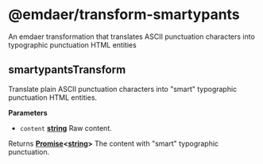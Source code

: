 <!--
  This file was generated by emdaer

  Its template can be found at .emdaer/README.emdaer.md
-->

<h1 id="-emdaer-transform-smartypants">@emdaer/transform-smartypants</h1>
<p>An emdaer transformation that translates ASCII punctuation characters into typographic punctuation HTML entities</p>
<!-- Generated by documentation.js. Update this documentation by updating the source code. -->
<h2 id="smartypantstransform">smartypantsTransform</h2>
<p>Translate plain ASCII punctuation characters into &quot;smart&quot; typographic punctuation HTML entities.</p>
<p><strong>Parameters</strong></p>
<ul>
<li><code>content</code> <strong><a href="https://developer.mozilla.org/en-US/docs/Web/JavaScript/Reference/Global_Objects/String">string</a></strong> Raw content.</li>
</ul>
<p>Returns <strong><a href="https://developer.mozilla.org/en-US/docs/Web/JavaScript/Reference/Global_Objects/Promise">Promise</a>&lt;<a href="https://developer.mozilla.org/en-US/docs/Web/JavaScript/Reference/Global_Objects/String">string</a>&gt;</strong> The content with &quot;smart&quot; typographic punctuation.</p>
